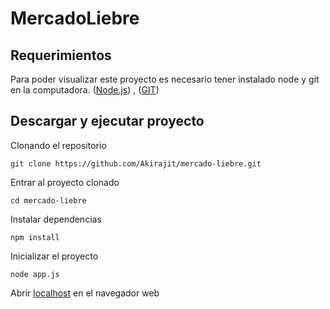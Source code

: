 # MercadoLiebre

## Requerimientos

Para poder visualizar este proyecto es necesario tener instalado node y git en la computadora. ([Node.js](https://nodejs.org/)) , ([GIT](https://git-scm.com/))

## Descargar y ejecutar proyecto



Clonando el repositorio
```
git clone https://github.com/Akirajit/mercado-liebre.git
```
Entrar al proyecto clonado 
```
cd mercado-liebre
```
Instalar dependencias
```
npm install
```
Inicializar el proyecto
```
node app.js
```
Abrir [localhost](https://localhost:3000) en el navegador web
